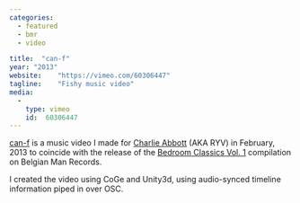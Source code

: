 ```yaml
---
categories:
  - featured
  - bmr
  - video

title:  "can-f"
year: "2013"
website:    "https://vimeo.com/60306447"
tagline:    "Fishy music video"
media:
  -
    type: vimeo
    id:  60306447
---
```

<a href="https://vimeo.com/60306447">can-f</a> is a music video I made for <a href="http://belgianman.com/abbott">Charlie Abbott</a> (AKA RYV) in February, 2013 to coincide with the release of the <a href="http://music.belgianman.com/album/bedroom-classics-vol-1">Bedroom Classics Vol.&nbsp;1</a> compilation on Belgian Man Records.</p>

I created the video using CoGe and Unity3d, using audio-synced timeline information piped in over OSC.

